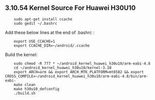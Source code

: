 3.10.54 Kernel Source For Huawei H30U10
------

		sudo apt-get install ccache
		sudo gedit ~/.bashrc
Add these below lines at the end of .bashrc :

		export USE_CCACHE=1
		export CCACHE_DIR=~/android/.ccache

Build the kernel:

		sudo chmod -R 777 * ~/android_kernel_huawei_h30u10/arm-eabi-4.8
		cd ~/android_kernel_huawei_h30u10/kernel-3.10
		export ARCH=arm && export ARCH_MTK_PLATFORM=mt6582 && export CROSS_COMPILE=~/android_kernel_huawei_h30u10/arm-eabi-4.8/bin/arm-eabi-
		make clean
		make h30u10_defconfig
		./build.sh
